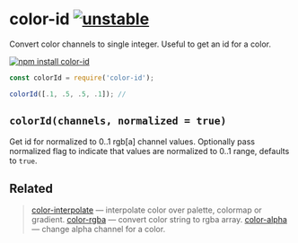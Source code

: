 # color-id [![unstable](http://badges.github.io/stability-badges/dist/unstable.svg)](http://github.com/badges/stability-badges)

Convert color channels to single integer. Useful to get an id for a color.

[![npm install color-id](https://nodei.co/npm/color-id.png?mini=true)](https://npmjs.org/package/color-id/)

```js
const colorId = require('color-id');

colorId([.1, .5, .5, .1]); //
```

## `colorId(channels, normalized = true)`

Get id for normalized to 0..1 rgb[a] channel values. Optionally pass normalized flag to indicate that values are normalized to 0..1 range, defaults to `true`.


## Related

> [color-interpolate](https://github.com/dfcreative/color-interpolate) — interpolate color over palette, colormap or gradient.
> [color-rgba](https://github.com/dfcreative/color-rgba) — convert color string to rgba array.
> [color-alpha](https://github.com/dfcreative/color-alpha) — change alpha channel for a color.
